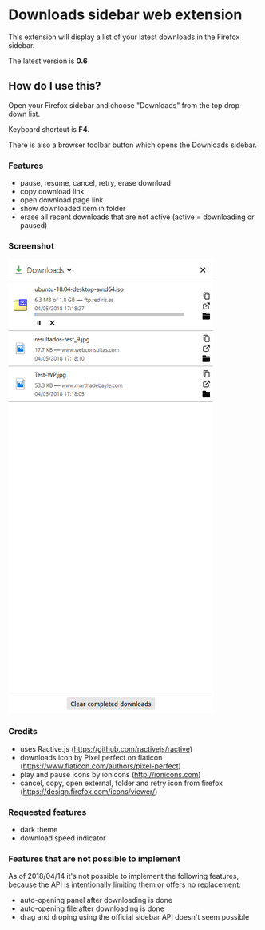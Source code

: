 # Downloads sidebar web extension

This extension will display a list of your latest downloads in the Firefox sidebar.

The latest version is **0.6**

## How do I use this?

Open your Firefox sidebar and choose "Downloads" from the top drop-down list.

Keyboard shortcut is **F4**.

There is also a browser toolbar button which opens the Downloads sidebar.

### Features

* pause, resume, cancel, retry, erase download
* copy download link
* open download page link
* show downloaded item in folder
* erase all recent downloads that are not active (active = downloading or paused)

### Screenshot

![](screenshot.png)

### Credits

* uses Ractive.js (https://github.com/ractivejs/ractive)
* downloads icon by Pixel perfect on flaticon (https://www.flaticon.com/authors/pixel-perfect)
* play and pause icons by ionicons (http://ionicons.com)
* cancel, copy, open external, folder and retry icon from firefox (https://design.firefox.com/icons/viewer/)

### Requested features

* dark theme
* download speed indicator

### Features that are not possible to implement

As of 2018/04/14 it's not possible to implement the following features, because the API is intentionally limiting them or offers no replacement:

* auto-opening panel after downloading is done
* auto-opening file after downloading is done
* drag and droping using the official sidebar API doesn't seem possible